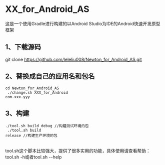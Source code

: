 # XX_for_Android_AS
这是一个使用Gradle进行构建的以Android Studio为IDE的Android快速开发原型框架

## 1、下载源码
git clone https://github.com/leleliu008/Newton_for_Android_AS.git

## 2、替换成自己的应用名和包名
<code>cd Newton_for_Android_AS<br/>
./change.sh XXX_for_Android com.xxx.yyy</code>

## 3、构建
<code>./tool.sh build debug    //构建测试环境的包<br/>
./tool.sh build release  //构建生产环境的包</code>

<br/>
tool.sh这个脚本比较强大，提供了很多实用的功能，具体使用请查看帮助：tool.sh -h或者tool.sh --help
